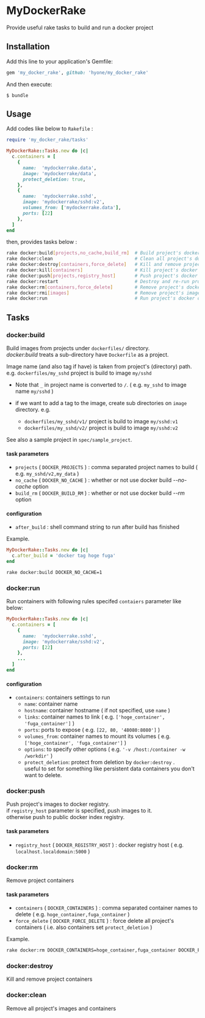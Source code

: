 # MyDockerRake

Provide useful rake tasks to build and run a docker project

## Installation

Add this line to your application's Gemfile:

```ruby
gem 'my_docker_rake', github: 'hyone/my_docker_rake'
```

And then execute:

```shell
$ bundle
```

<!---
Or install it yourself as:

```shell
$ gem install my_docker_rake
```
-->

## Usage

Add codes like below to `Rakefile` :

```ruby
require 'my_docker_rake/tasks'

MyDockerRake::Tasks.new do |c|
  c.containers = [
    {
      name:  'mydockerrake.data',
      image: 'mydockerrake/data',
      protect_deletion: true,
    },
    {
      name:  'mydockerrake.sshd',
      image: 'mydockerrake/sshd:v2',
      volumes_from: ['mydockerrake.data'],
      ports: [22]
    },
  ]
end
```

then, provides tasks below :

```sh
rake docker:build[projects,no_cache,build_rm]  # Build project's docker images
rake docker:clean                              # Clean all project's docker images and containers
rake docker:destroy[containers,force_delete]   # Kill and remove project's docker containers
rake docker:kill[containers]                   # Kill project's docker containers
rake docker:push[projects,registry_host]       # Push project's docker images to docker index service
rake docker:restart                            # Destroy and re-run project's containers
rake docker:rm[containers,force_delete]        # Remove project's docker containers
rake docker:rmi[images]                        # Remove project's images
rake docker:run                                # Run project's docker containers
```

## Tasks

### docker:build

Build images from projects under `dockerfiles/` directory.  
*docker:build* treats a sub-directory have `Dockerfile` as a project.

Image name (and also tag if have) is taken from project's (directory) path.  
e.g. `dockerfiles/my_sshd` project is build to image `my/sshd`

- Note that `_` in project name is converted to `/`. ( e.g. `my_sshd` to image name `my/sshd` )

- if we want to add a tag to the image, create sub directories on `image` directory. e.g.
  - `dockerfiles/my_sshd/v1/` project is build to image `my/sshd:v1`
  - `dockerfiles/my_sshd/v2/` project is build to image `my/sshd:v2`

See also a sample project in `spec/sample_project`.

#### task parameters

- `projects` ( `DOCKER_PROJECTS` ) : comma separated project names to build ( e.g. `my_sshd/v2,my_data` )
- `no_cache` ( `DOCKER_NO_CACHE` ) : whether or not use docker build *--no-cache* option
- `build_rm` ( `DOCKER_BUILD_RM` ) : whether or not use docker build *--rm* option

#### configuration

- `after_build` : shell command string to run after build has finished

Example.

```ruby
MyDockerRake::Tasks.new do |c|
  c.after_build = 'docker tag hoge fuga'
end
```

```sh
rake docker:build DOCKER_NO_CACHE=1
```

### docker:run

Run containers with following rules specifed `contaiers` parameter like below:

```ruby
MyDockerRake::Tasks.new do |c|
  c.containers = [
    {
      name:  'mydockerrake.sshd',
      image: 'mydockerrake/sshd:v2',
      ports: [22]
    },
    ...
  ]
end
```

#### configuration

- `containers`: containers settings to run
  - `name`: container name
  - `hostname`: container hostname ( if not specified, use `name` )
  - `links`: container names to link ( e.g. `['hoge_container', 'fuga_container']` )
  - `ports`: ports to expose ( e.g. `[22, 80, '48080:8080']` )
  - `volumes_from`: container names to mount its volumes ( e.g. `['hoge_container', 'fuga_container']` )
  - `options`: to specify other options ( e.g. `'-v /host:/container -w /workdir'` )
  - `protect_deletion`: protect from deletion by `docker:destroy` .  
    useful to set for something like persistent data containers you don't want to delete.

### docker:push

Push project's images to docker registry.  
if `registry_host` parameter is specified, push images to it.  
otherwise push to public docker index registry.

#### task parameters

- `registry_host` ( `DOCKER_REGISTRY_HOST` ) : docker registry host ( e.g. `localhost.localdomain:5000` )

### docker:rm

Remove project containers

#### task parameters

- `containers` ( `DOCKER_CONTAINERS` ) : comma separated container names to delete ( e.g. `hoge_container,fuga_container` )
- `force_delete` ( `DOCKER_FORCE_DELETE` ) : force delete all project's containers ( i.e. also containers set `protect_deletion` )

Example.

```sh
rake docker:rm DOCKER_CONTAINERS=hoge_container,fuga_container DOCKER_FORCE_DELETE=1
```

### docker:destroy

Kill and remove project containers

### docker:clean

Remove all project's images and containers
